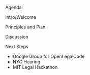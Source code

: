 Agenda:


Intro/Welcome

Principles  and Plan

Discussion

Next Steps
- Google Group for OpenLegalCode
- NYC Hearing
- MIT Legal Hackathon
